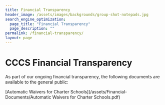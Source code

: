 ```yaml
---
title: Financial Transparency
header_image: /assets/images/backgrounds/group-shot-notepads.jpg
search_engine_optimization:
  page_title: "Financial Transparency"
  page_description: ""
permalink: /financial-transparency/
layout: page
---
```


# CCCS Financial Transparency

As part of our ongoing financial transparency, the following documents are available to the general public:

[Automatic Waivers for Charter Schools](/assets/Financial-Documents/Automatic Waivers for Charter Schools.pdf)